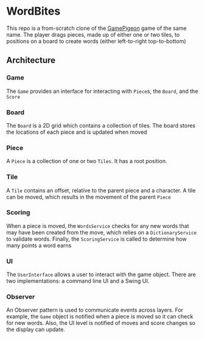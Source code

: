 # WordBites

This repo is a from-scratch clone of the [GamePigeon](https://en.wikipedia.org/wiki/GamePigeon) game of the same name. The player
drags pieces, made up of either one or two tiles, to positions on a board to create words (either left-to-right
top-to-bottom)

## Architecture

### Game

The `Game` provides an interface for interacting with `Piece`s, the `Board`, and the `Score`

### Board

The `Board` is a 2D grid which contains a collection of tiles. The board stores the locations of each piece and is
updated when moved

### Piece

A `Piece` is a collection of one or two `Tiles`. It has a root position.

### Tile

A `Tile` contains an offset, relative to the parent piece and a character. A tile can be moved, which results in the
movement of the parent `Piece`

### Scoring

When a piece is moved, the `WordsService` checks for any new words that may have been created from the move, which
relies on a `DictionaryService` to validate words. Finally, the `ScoringService` is called to determine how many points
a word earns

### UI

The `UserInterface` allows a user to interact with the game object. There are two implementations: a command line UI and
a Swing UI.

### Observer

An Observer pattern is used to communicate events across layers. For example, the `Game` object is notified when a piece
is moved so it can check for new words. Also, the UI level is notified of moves and score changes so the display can
update.
